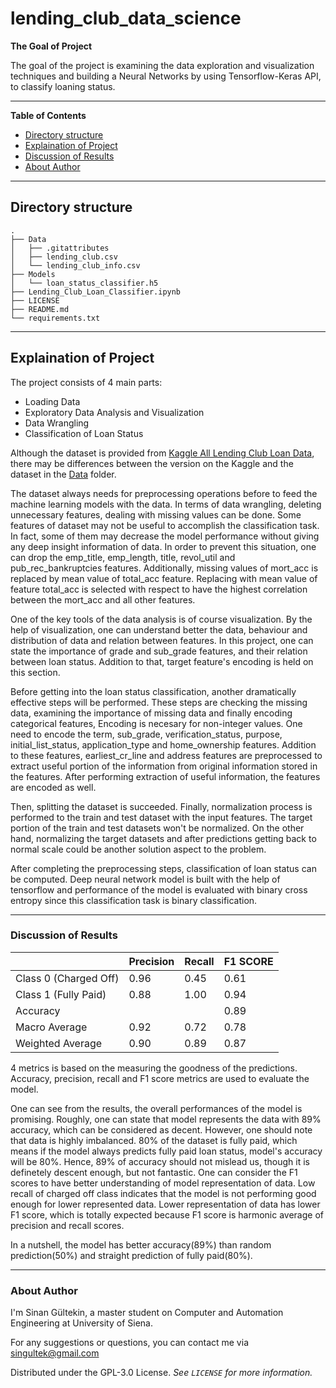 # lending_club_data_science


**The Goal of Project**

The goal of the project is examining the data exploration and visualization techniques and building a Neural Networks by using Tensorflow-Keras API, to classify loaning status. 

---

**Table of Contents**

* [Directory structure](#directory-structure)
* [Explaination of Project](#explaination-of-project)
* [Discussion of Results](#discussion-of-results)
* [About Author](#about-author)

---

## Directory structure

```
.
├── Data
│   ├── .gitattributes
│   ├── lending_club.csv
│   └── lending_club_info.csv
├── Models
│   └── loan_status_classifier.h5
├── Lending_Club_Loan_Classifier.ipynb
├── LICENSE
├── README.md
└── requirements.txt
```

---

## Explaination of Project


The project consists of 4 main parts:
* Loading Data
* Exploratory Data Analysis and Visualization
* Data Wrangling
* Classification of Loan Status


Although the dataset is provided from [Kaggle All Lending Club Loan Data](https://www.kaggle.com/wordsforthewise/lending-club), there may be differences between the version on the Kaggle and the dataset in the [Data](https://github.com/singultek/lending_club_data_science/blob/main/Data/lending_club.csv) folder.

The dataset always needs for preprocessing operations before to feed the machine learning models with the data. In terms of data wrangling, deleting unnecessary features, dealing with missing values can be done. Some features of dataset may not be useful to accomplish the classification task. In fact, some of them may decrease the model performance without giving any deep insight information of data. In order to prevent this situation, one can drop the emp_title, emp_length, title, revol_util and pub_rec_bankruptcies features. Additionally, missing values of mort_acc is replaced by mean value of total_acc feature. Replacing with mean value of feature total_acc is selected with respect to have the highest correlation between the mort_acc and all other features. 

One of the key tools of the data analysis is of course visualization. By the help of visualization, one can understand better the data, behaviour and distribution of data and relation between features. In this project, one can state the importance of grade and sub_grade features, and their relation between loan status. Addition to that, target feature's encoding is held on this section.

Before getting into the loan status classification, another dramatically effective steps will be performed. These steps are checking the missing data, examining the importance of missing data and finally encoding categorical features, Encoding is necesary for non-integer values. One need to encode the term, sub_grade, verification_status, purpose, initial_list_status, application_type and home_ownership features. Addition to these features, earliest_cr_line and address features are preprocessed to extract useful portion of the information from original information stored in the features. After performing extraction of useful information, the features are encoded as well. 

Then, splitting the dataset is succeeded. Finally, normalization process is performed to the train and test dataset with the input features. The target portion of the train and test datasets won't be normalized. On the other hand, normalizing the target datasets and after predictions getting back to normal scale could be another solution aspect to the problem.

After completing the preprocessing steps, classification of loan status can be computed. Deep neural network model is built with the help of tensorflow and performance of the model is evaluated with binary cross entropy since this classification task is binary classification.




---

### Discussion of Results



|                               |  Precision  |  Recall  |  F1 SCORE  |
|-------------------------------|-------------|----------|------------|
| Class 0 (Charged Off)         |    0.96     |   0.45   |    0.61    |
| Class 1 (Fully Paid)          |    0.88     |   1.00   |    0.94    |
| Accuracy                      |             |          |    0.89    |
| Macro Average                 |    0.92     |   0.72   |    0.78    |
| Weighted Average              |    0.90     |   0.89   |    0.87    |

4 metrics is based on the measuring the goodness of the predictions. Accuracy, precision, recall and F1 score metrics are used to evaluate the model.  

One can see from the results, the overall performances of the model is promising. Roughly, one can state that model represents the data with 89% accuracy, which can be considered as decent. However, one should note that data is highly imbalanced. 80% of the dataset is fully paid, which means if the model always predicts fully paid loan status, model's accuracy will be 80%. Hence, 89% of accuracy should not mislead us, though it is definetely descent enough, but not fantastic. One can consider the F1 scores to have better understanding of model representation of data. Low recall of charged off class indicates that the model is not performing good enough for lower represented data. Lower representation of data has lower F1 score, which is totally expected because F1 score is harmonic average of precision and recall scores.

In a nutshell, the model has better accuracy(89%) than random prediction(50%) and straight prediction of fully paid(80%). 

---


### About Author

I'm Sinan Gültekin, a master student on Computer and Automation Engineering at University of Siena. 

For any suggestions or questions, you can contact me via <singultek@gmail.com>

Distributed under the GPL-3.0 License. _See ``LICENSE`` for more information._
